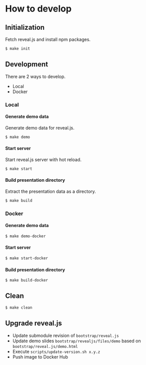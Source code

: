 # How to develop

## Initialization

Fetch reveal.js and install npm packages.

```sh
$ make init
```

## Development

There are 2 ways to develop.

- Local
- Docker

### Local

#### Generate demo data

Generate demo data for reveal.js.

```sh
$ make demo
```

#### Start server

Start reveal.js server with hot reload.

```sh
$ make start
```

#### Build presentation directory

Extract the presentation data as a directory.

```sh
$ make build
```

### Docker

#### Generate demo data

```sh
$ make demo-docker
```

#### Start server

```sh
$ make start-docker
```

#### Build presentation directory

```sh
$ make build-docker
```

## Clean

```sh
$ make clean
```

## Upgrade reveal.js

- Update submodule revision of `bootstrap/reveal.js`
- Update demo slides `bootstrap/revealjs/files/demo` based on `bootstrap/reveal.js/demo.html`
- Execute `scripts/update-version.sh x.y.z`
- Push image to Docker Hub
